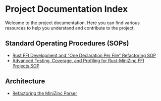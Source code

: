 # Project Documentation Index

Welcome to the project documentation. Here you can find various resources to help you understand and contribute to the project.

## Standard Operating Procedures (SOPs)

*   [Rust FFI Development and "One Declaration Per File" Refactoring SOP](sops/rust_ffi_refactoring_sop.md)
*   [Advanced Testing, Coverage, and Profiling for Rust-MiniZinc FFI Projects SOP](sops/advanced_testing_profiling_ffi_v2.md)

## Architecture

*   [Refactoring the MiniZinc Parser](architecture/parser_refactoring.md)